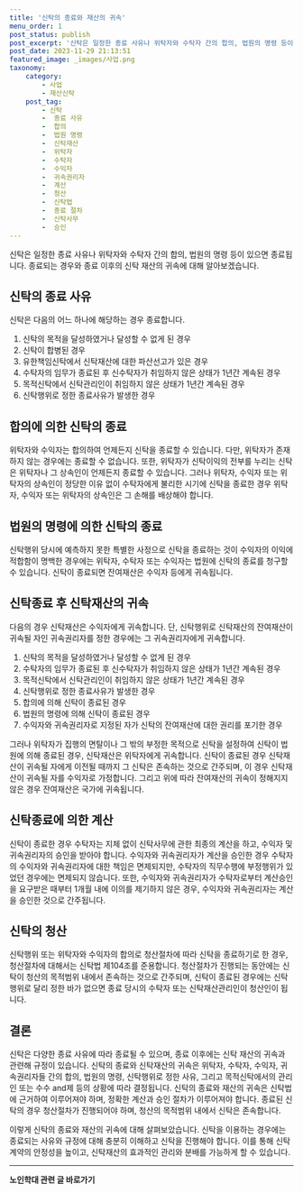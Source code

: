 ```yaml
---
title: '신탁의 종료와 재산의 귀속'
menu_order: 1
post_status: publish
post_excerpt: '신탁은 일정한 종료 사유나 위탁자와 수탁자 간의 합의, 법원의 명령 등이 있으면 종료됩니다. 종료되는 경우와 종료 이후의 신탁 재산의 귀속에 대해 알아보겠습니다.'
post_date: 2023-11-29 21:13:51
featured_image: _images/사업.png
taxonomy:
    category:
        - 사업
        - 재산신탁
    post_tag:
        - 신탁
        -  종료 사유
        -  합의
        -  법원 명령
        -  신탁재산
        -  위탁자
        -  수탁자
        -  수익자
        -  귀속권리자
        -  계산
        -  청산
        -  신탁법
        -  종료 절차
        -  신탁사무
        -  승인
---
```



신탁은 일정한 종료 사유나 위탁자와 수탁자 간의 합의, 법원의 명령 등이 있으면 종료됩니다. 종료되는 경우와 종료 이후의 신탁 재산의 귀속에 대해 알아보겠습니다.

## 신탁의 종료 사유

신탁은 다음의 어느 하나에 해당하는 경우 종료합니다.

1. 신탁의 목적을 달성하였거나 달성할 수 없게 된 경우
2. 신탁이 합병된 경우
3. 유한책임신탁에서 신탁재산에 대한 파산선고가 있은 경우
4. 수탁자의 임무가 종료된 후 신수탁자가 취임하지 않은 상태가 1년간 계속된 경우
5. 목적신탁에서 신탁관리인이 취임하지 않은 상태가 1년간 계속된 경우
6. 신탁행위로 정한 종료사유가 발생한 경우

## 합의에 의한 신탁의 종료

위탁자와 수익자는 합의하여 언제든지 신탁을 종료할 수 있습니다. 다만, 위탁자가 존재하지 않는 경우에는 종료할 수 없습니다. 또한, 위탁자가 신탁이익의 전부를 누리는 신탁은 위탁자나 그 상속인이 언제든지 종료할 수 있습니다. 그러나 위탁자, 수익자 또는 위탁자의 상속인이 정당한 이유 없이 수탁자에게 불리한 시기에 신탁을 종료한 경우 위탁자, 수익자 또는 위탁자의 상속인은 그 손해를 배상해야 합니다.

## 법원의 명령에 의한 신탁의 종료

신탁행위 당시에 예측하지 못한 특별한 사정으로 신탁을 종료하는 것이 수익자의 이익에 적합함이 명백한 경우에는 위탁자, 수탁자 또는 수익자는 법원에 신탁의 종료를 청구할 수 있습니다. 신탁이 종료되면 잔여재산은 수익자 등에게 귀속됩니다.

## 신탁종료 후 신탁재산의 귀속

다음의 경우 신탁재산은 수익자에게 귀속합니다. 단, 신탁행위로 신탁재산의 잔여재산이 귀속될 자인 귀속권리자를 정한 경우에는 그 귀속권리자에게 귀속합니다.

1. 신탁의 목적을 달성하였거나 달성할 수 없게 된 경우
2. 수탁자의 임무가 종료된 후 신수탁자가 취임하지 않은 상태가 1년간 계속된 경우
3. 목적신탁에서 신탁관리인이 취임하지 않은 상태가 1년간 계속된 경우
4. 신탁행위로 정한 종료사유가 발생한 경우
5. 합의에 의해 신탁이 종료된 경우
6. 법원의 명령에 의해 신탁이 종료된 경우
7. 수익자와 귀속권리자로 지정된 자가 신탁의 잔여재산에 대한 권리를 포기한 경우

그러나 위탁자가 집행의 면탈이나 그 밖의 부정한 목적으로 신탁을 설정하여 신탁이 법원에 의해 종료된 경우, 신탁재산은 위탁자에게 귀속합니다. 신탁이 종료된 경우 신탁재산이 귀속될 자에게 이전될 때까지 그 신탁은 존속하는 것으로 간주되며, 이 경우 신탁재산이 귀속될 자를 수익자로 가정합니다. 그리고 위에 따라 잔여재산의 귀속이 정해지지 않은 경우 잔여재산은 국가에 귀속됩니다.

## 신탁종료에 의한 계산

신탁이 종료한 경우 수탁자는 지체 없이 신탁사무에 관한 최종의 계산을 하고, 수익자 및 귀속권리자의 승인을 받아야 합니다. 수익자와 귀속권리자가 계산을 승인한 경우 수탁자의 수익자와 귀속권리자에 대한 책임은 면제되지만, 수탁자의 직무수행에 부정행위가 있었던 경우에는 면제되지 않습니다. 또한, 수익자와 귀속권리자가 수탁자로부터 계산승인을 요구받은 때부터 1개월 내에 이의를 제기하지 않은 경우, 수익자와 귀속권리자는 계산을 승인한 것으로 간주됩니다.

## 신탁의 청산

신탁행위 또는 위탁자와 수익자의 합의로 청산절차에 따라 신탁을 종료하기로 한 경우, 청산절차에 대해서는 신탁법 제104조를 준용합니다. 청산절차가 진행되는 동안에는 신탁이 청산의 목적범위 내에서 존속하는 것으로 간주되며, 신탁이 종료된 경우에는 신탁행위로 달리 정한 바가 없으면 종료 당시의 수탁자 또는 신탁재산관리인이 청산인이 됩니다.

## 결론

신탁은 다양한 종료 사유에 따라 종료될 수 있으며, 종료 이후에는 신탁 재산의 귀속과 관련해 규정이 있습니다. 신탁의 종료와 신탁재산의 귀속은 위탁자, 수탁자, 수익자, 귀속권리자들 간의 합의, 법원의 명령, 신탁행위로 정한 사유, 그리고 목적신탁에서의 관리인 또는 수수 and제 등의 상황에 따라 결정됩니다. 신탁의 종료와 재산의 귀속은 신탁법에 근거하여 이루어져야 하며, 정확한 계산과 승인 절차가 이루어져야 합니다. 종료된 신탁의 경우 청산절차가 진행되어야 하며, 청산의 목적범위 내에서 신탁은 존속합니다.

이렇게 신탁의 종료와 재산의 귀속에 대해 살펴보았습니다. 신탁을 이용하는 경우에는 종료되는 사유와 규정에 대해 충분히 이해하고 신탁을 진행해야 합니다. 이를 통해 신탁계약의 안정성을 높이고, 신탁재산의 효과적인 관리와 분배를 가능하게 할 수 있습니다.
<!-- wp:separator -->
<hr class="wp-block-separator has-alpha-channel-opacity"/>
<!-- /wp:separator -->

<!-- wp:group {"backgroundColor":"base","layout":{"type":"constrained"}} -->
<div class="wp-block-group has-base-background-color has-background"><!-- wp:paragraph {"align":"center","fontSize":"medium"} -->
<p class="has-text-align-center has-large-font-size"><strong>노인학대 관련 글 바로가기</strong></p>
<!-- /wp:paragraph -->


<!-- wp:latest-posts
{"categories":[{"id":23460,"count":19,"description":"","link":"https://uknowlaw.com/category/%eb%85%b8%ec%9d%b8%ed%95%99%eb%8c%80/","name":"노인학대","slug":"노인학대","taxonomy":"category","parent":0,"meta":[],"_links":{"self":[{"href":"https://uknowlaw.com/wp-json/wp/v2/categories/23460"}],"collection":[{"href":"https://uknowlaw.com/wp-json/wp/v2/categories"}],"about":[{"href":"https://uknowlaw.com/wp-json/wp/v2/taxonomies/category"}],"wp:post_type":[{"href":"https://uknowlaw.com/wp-json/wp/v2/posts?categories=23460"}],"curies":[{"name":"wp","href":"https://api.w.org/{rel}","templated":true}]}}],"postsToShow":100,"excerptLength":28,"postLayout":"grid","columns":2,"featuredImageAlign":"left","featuredImageSizeSlug":"large","fontSize":"small"} /--></div>
<!-- /wp:group -->
